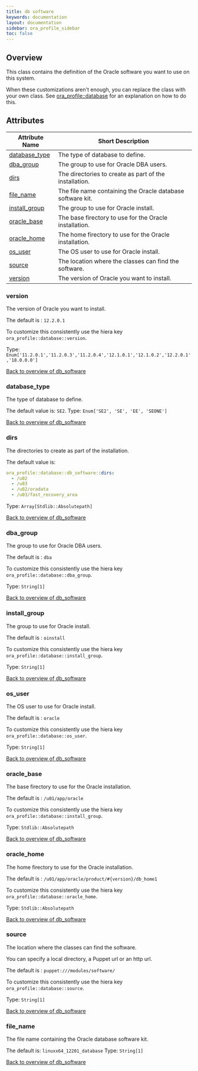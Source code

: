 ```yaml
---
title: db software
keywords: documentation
layout: documentation
sidebar: ora_profile_sidebar
toc: false
---
```

## Overview

This class contains the definition of the Oracle software you want to use on this system.

When these customizations aren't enough, you can replace the class with your own class. See [ora_profile::database](./database.html) for an explanation on how to do this.




## Attributes



Attribute Name                              | Short Description                                          |
------------------------------------------- | ---------------------------------------------------------- |
[database_type](#db_software_database_type) | The type of database to define.                            |
[dba_group](#db_software_dba_group)         | The group to use for Oracle DBA users.                     |
[dirs](#db_software_dirs)                   | The directories to create as part of the installation.     |
[file_name](#db_software_file_name)         | The file name containing the Oracle database software kit. |
[install_group](#db_software_install_group) | The group to use for Oracle install.                       |
[oracle_base](#db_software_oracle_base)     | The base firectory to use for the Oracle installation.     |
[oracle_home](#db_software_oracle_home)     | The home firectory to use for the Oracle installation.     |
[os_user](#db_software_os_user)             | The OS user to use for Oracle install.                     |
[source](#db_software_source)               | The location where the classes can find the software.      |
[version](#db_software_version)             | The version of Oracle you want to install.                 |




### version<a name='db_software_version'>

The version of Oracle you want to install.

The default is : `12.2.0.1`

To customize this consistently use the hiera key `ora_profile::database::version`.

Type: `Enum['11.2.0.1','11.2.0.3','11.2.0.4','12.1.0.1','12.1.0.2','12.2.0.1','18.0.0.0']`


[Back to overview of db_software](#attributes)

### database_type<a name='db_software_database_type'>

The type of database to define. 

The default value is: `SE2`.
Type: `Enum['SE2', 'SE', 'EE', 'SEONE']`


[Back to overview of db_software](#attributes)

### dirs<a name='db_software_dirs'>

The directories to create as part of the installation.

The default value is:

```yaml
ora_profile::database::db_software::dirs:
  - /u02
  - /u03
  - /u02/oradata
  - /u03/fast_recovery_area

```
Type: `Array[Stdlib::Absolutepath]`


[Back to overview of db_software](#attributes)

### dba_group<a name='db_software_dba_group'>

The group to use for Oracle DBA users.

The default is : `dba`

To customize this consistently use the hiera key `ora_profile::database::dba_group`.

Type: `String[1]`


[Back to overview of db_software](#attributes)

### install_group<a name='db_software_install_group'>

The group to use for Oracle install.

The default is : `oinstall`

To customize this consistently use the hiera key `ora_profile::database::install_group`.

Type: `String[1]`


[Back to overview of db_software](#attributes)

### os_user<a name='db_software_os_user'>

The OS user to use for Oracle install.

The default is : `oracle`

To customize this consistently use the hiera key `ora_profile::database::os_user`.

Type: `String[1]`


[Back to overview of db_software](#attributes)

### oracle_base<a name='db_software_oracle_base'>

The base firectory to use for the Oracle installation.

The default is : `/u01/app/oracle`

To customize this consistently use the hiera key `ora_profile::database::install_group`.


Type: `Stdlib::Absolutepath`


[Back to overview of db_software](#attributes)

### oracle_home<a name='db_software_oracle_home'>

The home firectory to use for the Oracle installation.

The default is : `/u01/app/oracle/product/#{version}/db_home1`

To customize this consistently use the hiera key `ora_profile::database::oracle_home`.


Type: `Stdlib::Absolutepath`


[Back to overview of db_software](#attributes)

### source<a name='db_software_source'>

The location where the classes can find the software. 

You can specify a local directory, a Puppet url or an http url.

The default is : `puppet:///modules/software/`

To customize this consistently use the hiera key `ora_profile::database::source`.

Type: `String[1]`


[Back to overview of db_software](#attributes)

### file_name<a name='db_software_file_name'>

The file name containing the Oracle database software kit.

The default is: `linuxx64_12201_database`
Type: `String[1]`


[Back to overview of db_software](#attributes)
